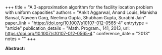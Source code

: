 +++
title = "A 3-approximation algorithm for the facility location problem with uniform capacities"
authors = "Ankit Aggarwal, Anand Louis, Manisha Bansal, Naveen Garg, Neelima Gupta, Shubham Gupta, Surabhi Jain"
paper_link = "https://doi.org/10.1007/s10107-012-0565-4"
entrytype = "article"
publication_details = "Math. Program., 141, 2013, url: <a href='https://doi.org/10.1007/s10107-012-0565-4' target='_blank'>https://doi.org/10.1007/s10107-012-0565-4</a>."
conference_date = "2013"
notes = ""
+++

<b>Abstract:</b>
